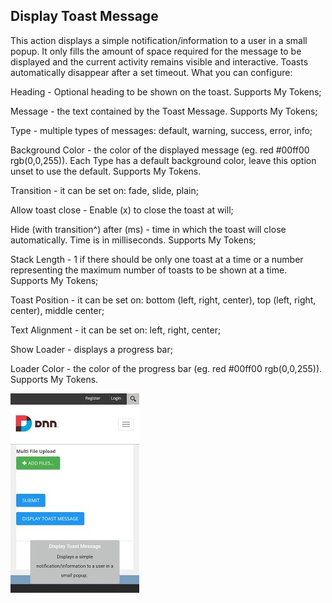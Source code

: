 ## Display Toast Message

This action displays a simple notification/information to a user in a small popup. It only fills the amount of space required for the message to be displayed and the current activity remains visible and interactive. Toasts automatically disappear after a set timeout. What you can configure:

Heading - Optional heading to be shown on the toast. Supports My Tokens;

Message - the text contained by the Toast Message. Supports My Tokens;

Type - multiple types of messages: default, warning, success, error, info;

Background Color - the color of the displayed message \(eg. red \#00ff00 rgb\(0,0,255\)\). Each Type has a default background color, leave this option unset to use the default. Supports My Tokens.

Transition - it can be set on: fade, slide, plain;

Allow toast close - Enable \(x\) to close the toast at will;

Hide  \(with transition^\) after \(ms\) - time in which the toast will close automatically. Time is in milliseconds. Supports My Tokens;

Stack Length - 1 if there should be only one toast at a time or a number representing the maximum number of toasts to be shown at a time. Supports My Tokens;

Toast Position -  it can be set on: bottom \(left, right, center\), top \(left, right, center\), middle center;

Text Alignment - it can be set on: left, right, center;

Show Loader - displays a progress bar;

Loader Color - the color of the progress bar \(eg. red \#00ff00 rgb\(0,0,255\)\). Supports My Tokens.

![](/assets/ToastMessage.png)

